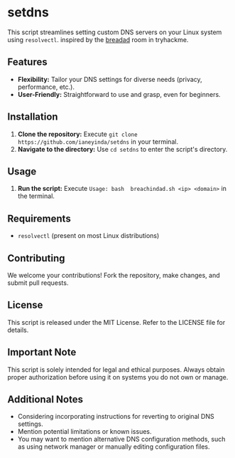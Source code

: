 # setdns

This script streamlines setting custom DNS servers on your Linux system using `resolvectl`. 
inspired by the [breadad](https://tryhackme.com/room/breachingad) room in tryhackme.
## Features

* **Flexibility:** Tailor your DNS settings for diverse needs (privacy, performance, etc.).
* **User-Friendly:** Straightforward to use and grasp, even for beginners.

## Installation

1. **Clone the repository:** Execute `git clone https://github.com/ianeyinda/setdns` in your terminal.
2. **Navigate to the directory:** Use `cd setdns` to enter the script's directory.

## Usage

1. **Run the script:** Execute `Usage: bash  breachindad.sh <ip> <domain>` in the terminal.
## Requirements

* `resolvectl` (present on most Linux distributions)

## Contributing

We welcome your contributions! Fork the repository, make changes, and submit pull requests.

## License

This script is released under the MIT License. Refer to the LICENSE file for details.

## Important Note

This script is solely intended for legal and ethical purposes. Always obtain proper authorization before using it on systems you do not own or manage.

## Additional Notes

* Considering incorporating instructions for reverting to original DNS settings.
* Mention potential limitations or known issues.
* You may want to mention alternative DNS configuration methods, such as using network manager or manually editing configuration files.

